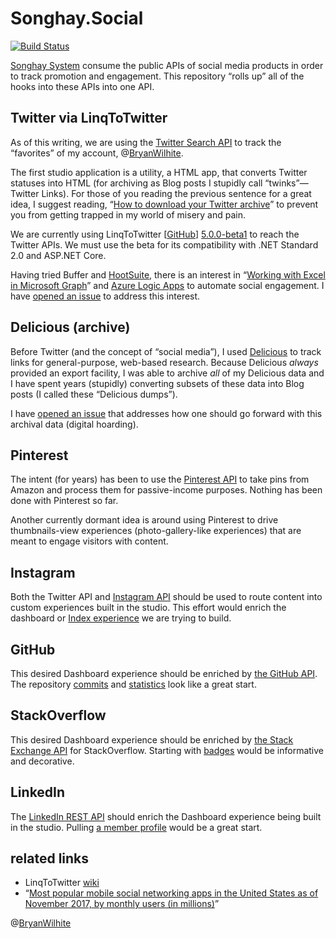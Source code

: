 # Songhay.Social

[![Build Status](https://songhay.visualstudio.com/SonghaySystem/_apis/build/status/songhay-system-api-social-yaml-build)](https://songhay.visualstudio.com/SonghaySystem/_build/latest?definitionId=10)

[Songhay System](http://songhaysystem.com) consume the public APIs of social media products in order to track promotion and engagement. This repository “rolls up” all of the hooks into these APIs into one API.

## Twitter via LinqToTwitter

As of this writing, we are using the [Twitter Search API](https://developer.twitter.com/en/docs/tweets/search/overview/standard.html) to track the “favorites” of my account, @[BryanWilhite](https://twitter.com/bryanwilhite).

The first studio application is a utility, a HTML app, that converts Twitter statuses into HTML (for archiving as Blog posts I stupidly call “twinks”—Twitter Links). For those of you reading the previous sentence for a great idea, I suggest reading, “[How to download your Twitter archive](https://help.twitter.com/en/managing-your-account/how-to-download-your-twitter-archive)” to prevent you from getting trapped in my world of misery and pain.

We are currently using LinqToTwitter [[GitHub](https://github.com/JoeMayo/LinqToTwitter)] [5.0.0-beta1](https://www.nuget.org/packages/linqtotwitter/5.0.0-beta1) to reach the Twitter APIs. We must use the beta for its compatibility with .NET Standard 2.0 and ASP.NET Core.

Having tried Buffer and [HootSuite](https://hootsuite.com/), there is an interest in “[Working with Excel in Microsoft Graph](https://developer.microsoft.com/en-us/graph/docs/api-reference/beta/resources/excel)” and [Azure Logic Apps](https://azure.microsoft.com/en-us/services/logic-apps/) to automate social engagement. I have [opened an issue](https://github.com/BryanWilhite/Songhay.Social/issues/1) to address this interest.

## Delicious (archive)

Before Twitter (and the concept of “social media”), I used [Delicious](https://en.wikipedia.org/wiki/Delicious_(website)) to track links for general-purpose, web-based research. Because Delicious _always_ provided an export facility, I was able to archive _all_ of my Delicious data and I have spent years (stupidly) converting subsets of these data into Blog posts (I called these “Delicious dumps”).

I have [opened an issue](https://github.com/BryanWilhite/Songhay.Social/issues/2) that addresses how one should go forward with this archival data (digital hoarding).

## Pinterest

The intent (for years) has been to use the [Pinterest API](https://developers.pinterest.com/docs/getting-started/introduction) to take pins from Amazon and process them for passive-income purposes. Nothing has been done with Pinterest so far.

Another currently dormant idea is around using Pinterest to drive thumbnails-view experiences (photo-gallery-like experiences) that are meant to engage visitors with content.

## Instagram

Both the Twitter API and [Instagram API](https://www.instagram.com/developer/) should be used to route content into custom experiences built in the studio. This effort would enrich the dashboard or [Index experience](https://github.com/BryanWilhite/angular.io-index-app) we are trying to build.

## GitHub

This desired Dashboard experience should be enriched by [the GitHub API](https://developer.github.com/v3/). The repository [commits](https://developer.github.com/v3/repos/commits/) and [statistics](https://developer.github.com/v3/repos/statistics/) look like a great start.

## StackOverflow

This desired Dashboard experience should be enriched by [the Stack Exchange API](https://api.stackexchange.com/docs) for StackOverflow. Starting with [badges](https://api.stackexchange.com/docs/badges) would be informative and decorative.

## LinkedIn

The [LinkedIn REST API](https://developer.linkedin.com/docs/rest-api) should enrich the Dashboard experience being built in the studio. Pulling [a member profile](https://developer.linkedin.com/docs/fields) would be a great start.

## related links

* LinqToTwitter [wiki](https://github.com/JoeMayo/LinqToTwitter/wiki)
* “[Most popular mobile social networking apps in the United States as of November 2017, by monthly users (in millions)](https://www.statista.com/statistics/248074/most-popular-us-social-networking-apps-ranked-by-audience/)”

@[BryanWilhite](https://twitter.com/bryanwilhite)